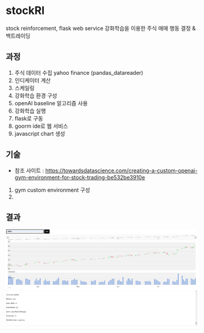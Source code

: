 # stockRl
stock reinforcement, flask web service
강화학습을 이용한 주식 매매 행동 결정 & 백트레이딩
## 과정
1. 주식 데이터 수집 yahoo finance (pandas_datareader)
2. 인디케이터 계산
3. 스케일링
4. 강화학습 환경 구성
5. openAI baseline 알고리즘 사용
6. 강화학습 실행
7. flask로 구동
8. goorm ide로 웹 서비스 
9. javascript chart 생성
## 기술
* 참조 사이트 : https://towardsdatascience.com/creating-a-custom-openai-gym-environment-for-stock-trading-be532be3910e
1. gym custom environment 구성
2. 
## 결과
![Test](/./test.png)


